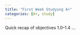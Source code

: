 ```yaml
---
title: "First Week Studying A+"
categories: [A+, study]
---
```


Quick recap of objectives 1.0–1.4 …

